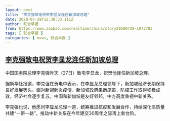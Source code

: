 ```yaml
---
layout: post
title: "李克强致电祝贺李显龙连任新加坡总理"
date: 2020-07-28T12:30:33.111Z
author: 联合早报
from: https://www.zaobao.com/realtime/china/story20200728-1072703
tags: [ 联合早报 ]
categories: [ news, 联合早报 ]
---
```

<!--1595965080000-->
[李克强致电祝贺李显龙连任新加坡总理](https://www.zaobao.com/realtime/china/story20200728-1072703)
------

<div>
<p>中国国务院总理李克强昨天（27日）致电李显龙，祝贺他连任新加坡总理。</p><p>据新华社报道，李克强在贺电中表示，在李显龙总理领导下，新加坡经济长期保持良好发展势头。面对新冠肺炎疫情，新加坡政府果断施策，防控工作取得积极成效，经济社会逐步复苏。中国和新加坡是友好邻邦，中方高度重视中新关系。</p><p>李克强也说，他愿同李显龙总理一道，统筹推进抗疫和发展合作，持续深化高质量共建“一带一路”，推动中新关系在今年建交30周年之际再上新台阶。</p><section id="imu"><div id="dfp-ad-imu1-wrapper" class="dfp-tag-wrapper"><div id="dfp-ad-imu1" class="dfp-tag-wrapper"></div></div></section><div id="innity-in-post"></div><div id="dfp-ad-midarticlespecial-wrapper" class="dfp-tag-wrapper"><div id="dfp-ad-midarticlespecial" class="dfp-tag-wrapper"></div></div>
</div>
